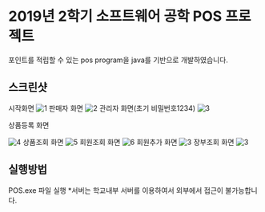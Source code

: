 2019년 2학기 소프트웨어 공학 POS 프로젝트
==================


포인트를 적립할 수 있는 pos program을 java를 기반으로 개발하였습니다.


## 스크린샷
시작화면
![1](/pos_project/screenshot/메인화면.JPG)
판매자 화면
![2](/pos_project/screenshot/판매화면.JPG)
관리자 화면(초기 비밀번호1234)
![3](/pos_project/screenshot/관리자모드.JPG)

상품등록 화면

![4](/pos_project/screenshot/상품등록화면.JPG)
상품조회 화면
![5](/pos_project/screenshot/상품조회.JPG)
회원조회 화면
![6](/pos_project/screenshot/회원조회.JPG)
회원추가 화면
![3](/pos_project/screenshot/회원추가.JPG)
장부조회 화면
![3](/pos_project/screenshot/장부조회.JPG)

## 실행방법
POS.exe 파일 실행 
*서버는 학교내부 서버를 이용하여서 외부에서 접근이 불가능합니다.
